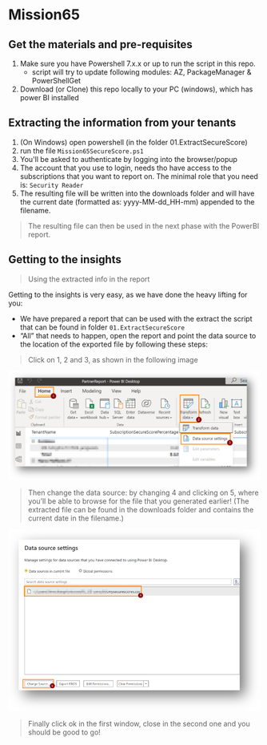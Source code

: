 # Mission65

## Get the materials and pre-requisites

1. Make sure you have Powershell 7.x.x or up to run the script in this repo.
   * script will try to update following modules: AZ, PackageManager & PowerShellGet
2. Download (or Clone) this repo locally to your PC (windows), which has power BI installed

## Extracting the information from your tenants

1. (On Windows) open powershell (in the folder 01.ExtractSecureScore)
2. run the file `Mission65SecureScore.ps1`
3. You'll be asked to authenticate by logging into the browser/popup
4. The account that you use to login, needs tho have access to the subscriptions that you want to report on. The minimal role that you need is: `Security Reader` 
5. The resulting file will be written into the downloads folder and will have the current date (formatted as: yyyy-MM-dd_HH-mm) appended to the filename.

> The resulting file can then be used in the next phase with the PowerBI report.


## Getting to the insights

> Using the extracted info in the report

Getting to the insights is very easy, as we have done the heavy lifting for you: 

- We have prepared a report that can be used with the extract the script that can be found in folder `01.ExtractSecureScore`
- “All” that needs to happen, open the report and point the data source to the location of the exported file by following these steps: 

> Click on 1, 2 and 3, as shown in the following image

![](images/report-1-2-3.png)

> Then change the data source: by changing 4 and clicking on 5, where you’ll be able to browse for the file that you generated earlier!
(The extracted file can be found in the downloads folder and contains the current date in the filename.)

![](images/report-4-5.png)

> Finally click ok in the first window, close in the second one and you should be good to go!

